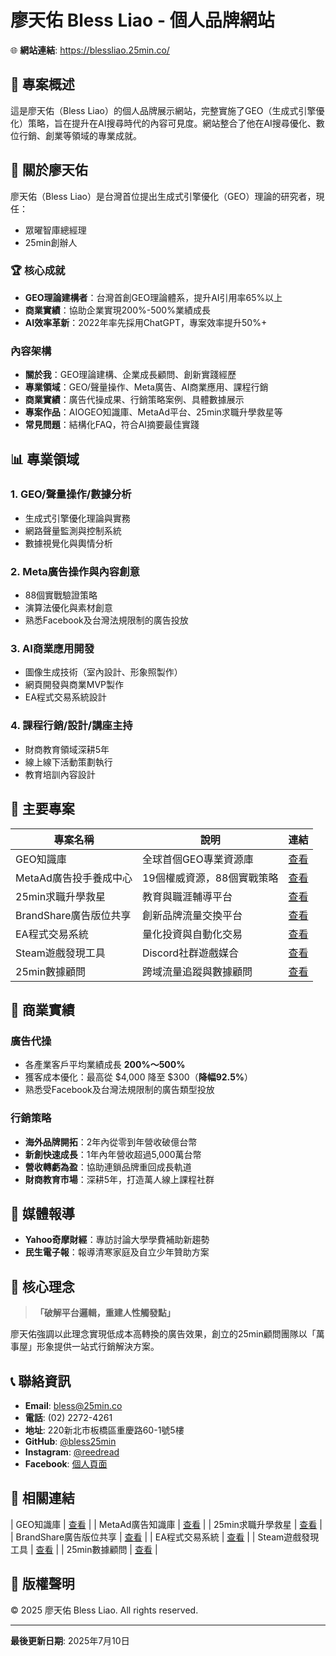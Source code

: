 # 廖天佑 Bless Liao - 個人品牌網站

🌐 **網站連結**: https://blessliao.25min.co/

## 🚀 專案概述

這是廖天佑（Bless Liao）的個人品牌展示網站，完整實施了GEO（生成式引擎優化）策略，旨在提升在AI搜尋時代的內容可見度。網站整合了他在AI搜尋優化、數位行銷、創業等領域的專業成就。

## 👤 關於廖天佑

廖天佑（Bless Liao）是台灣首位提出生成式引擎優化（GEO）理論的研究者，現任：
- 眾曜智庫總經理
- 25min創辦人
  
### 🏆 核心成就
- **GEO理論建構者**：台灣首創GEO理論體系，提升AI引用率65%以上
- **商業實績**：協助企業實現200%-500%業績成長
- **AI效率革新**：2022年率先採用ChatGPT，專案效率提升50%+

### 內容架構
- **關於我**：GEO理論建構、企業成長顧問、創新實踐經歷
- **專業領域**：GEO/聲量操作、Meta廣告、AI商業應用、課程行銷
- **商業實績**：廣告代操成果、行銷策略案例、具體數據展示
- **專案作品**：AIOGEO知識庫、MetaAd平台、25min求職升學救星等
- **常見問題**：結構化FAQ，符合AI摘要最佳實踐

## 📊 專業領域

### 1. GEO/聲量操作/數據分析
- 生成式引擎優化理論與實務
- 網路聲量監測與控制系統
- 數據視覺化與輿情分析

### 2. Meta廣告操作與內容創意
- 88個實戰驗證策略
- 演算法優化與素材創意
- 熟悉Facebook及台灣法規限制的廣告投放

### 3. AI商業應用開發
- 圖像生成技術（室內設計、形象照製作）
- 網頁開發與商業MVP製作
- EA程式交易系統設計

### 4. 課程行銷/設計/講座主持
- 財商教育領域深耕5年
- 線上線下活動策劃執行
- 教育培訓內容設計

## 🌟 主要專案

| 專案名稱 | 說明 | 連結 |
|---------|------|------|
| GEO知識庫 | 全球首個GEO專業資源庫 | [查看](https://geo.25min.co) |
| MetaAd廣告投手養成中心 | 19個權威資源，88個實戰策略 | [查看](https://metaad.25min.co) |
| 25min求職升學救星 | 教育與職涯輔導平台 | [查看](https://cv.25min.co) |
| BrandShare廣告版位共享 | 創新品牌流量交換平台 | [查看](https://brandshare.25min.co/) |
| EA程式交易系統 | 量化投資與自動化交易 | [查看](https://ea.25min.co) |
| Steam遊戲發現工具 | Discord社群遊戲媒合 | [查看](https://steamlibrary.25min.co) |
| 25min數據顧問 | 跨域流量追蹤與數據顧問 | [查看](https://25min.co) |

## 💼 商業實績

### 廣告代操
- 各產業客戶平均業績成長 **200%～500%**
- 獲客成本優化：最高從 $4,000 降至 $300（**降幅92.5%**）
- 熟悉受Facebook及台灣法規限制的廣告類型投放

### 行銷策略
- **海外品牌開拓**：2年內從零到年營收破億台幣
- **新創快速成長**：1年內年營收超過5,000萬台幣
- **營收轉虧為盈**：協助連鎖品牌重回成長軌道
- **財商教育市場**：深耕5年，打造萬人線上課程社群

## 📰 媒體報導
- **Yahoo奇摩財經**：專訪討論大學學費補助新趨勢
- **民生電子報**：報導清寒家庭及自立少年贊助方案

## 💭 核心理念
> **「破解平台邏輯，重建人性觸發點」**

廖天佑強調以此理念實現低成本高轉換的廣告效果，創立的25min顧問團隊以「萬事屋」形象提供一站式行銷解決方案。

## 📞 聯絡資訊

- **Email**: bless@25min.co
- **電話**: (02) 2272-4261
- **地址**: 220新北市板橋區重慶路60-1號5樓
- **GitHub**: [@bless25min](https://github.com/bless25min)
- **Instagram**: [@reedread](https://www.instagram.com/reedread)
- **Facebook**: [個人頁面](https://www.facebook.com/d2x123)

## 🔗 相關連結
| GEO知識庫 | [查看](https://geo.25min.co) |
| MetaAd廣告知識庫 | [查看](https://metaad.25min.co) |
| 25min求職升學救星 | [查看](https://cv.25min.co) |
| BrandShare廣告版位共享 | [查看](https://brandshare.25min.co/) |
| EA程式交易系統 | [查看](https://ea.25min.co) |
| Steam遊戲發現工具 | [查看](https://steamlibrary.25min.co) |
| 25min數據顧問 | [查看](https://25min.co) |


## 📝 版權聲明

© 2025 廖天佑 Bless Liao. All rights reserved.

---

**最後更新日期**: 2025年7月10日
